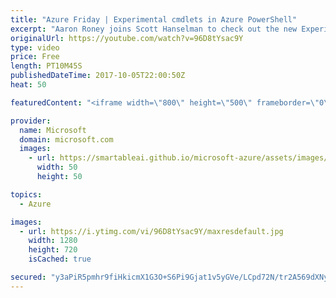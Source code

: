 ```yaml
---
title: "Azure Friday | Experimental cmdlets in Azure PowerShell"
excerpt: "Aaron Roney joins Scott Hanselman to check out the new Experimental cmdlets in Azure PowerShell. This new functionality comes directly from user feedback, which the Azure PowerShell team uses to provide improved functionality. Check out the new cmdlets shown here and try them yourself!  For more information"
originalUrl: https://youtube.com/watch?v=96D8tYsac9Y
type: video
price: Free
length: PT10M45S
publishedDateTime: 2017-10-05T22:00:50Z
heat: 50

featuredContent: "<iframe width=\"800\" height=\"500\" frameborder=\"0\" src=\"https://www.youtube.com/embed/96D8tYsac9Y\" allow=\"accelerometer; autoplay; encrypted-media; gyroscope; picture-in-picture\" allowfullscreen></iframe>"

provider:
  name: Microsoft
  domain: microsoft.com
  images:
    - url: https://smartableai.github.io/microsoft-azure/assets/images/organizations/microsoft.com-50x50.jpg
      width: 50
      height: 50

topics:
  - Azure

images:
  - url: https://i.ytimg.com/vi/96D8tYsac9Y/maxresdefault.jpg
    width: 1280
    height: 720
    isCached: true

secured: "y3aPiR5pmhr9fiHkicmX1G3O+S6Pi9Gjat1v5yGVe/LCpd72N/tr2A569dXNyYWdyQKCYyKdnG3/l5w5VV+FJ0jzTnLrC15IjyvLCfbfT+9EMEc00XkN5E/uuMSBycbQfBgj2eg39nevpN4JNX7hZIJit9HygNv9fL4FIQu37akqxRxneeDYB8KUW62G3saMWx6q2sjannUCRL36tSf5ikEybtK1D9Zxuslt6x3oI7VR/d00E4CmDBq5YKWJTIrCUDlFE6M8joiOZfJziOylp0EeWQZaJfeNt+JQlGsR41hR5tGKOg+mdGSOW6Yn7747VuBptk1asGbdh4XdTM1iWkq1D4TlX5LsHGjdJ16Eyf51Yenug2ieXr+BH6a/D8jewVwEAbyHNcFkBQlJjcgrvJnTJL3ufly2Zhp5gYhLJvQ=;39JWRIMJyKl1vSRyY1ksmw=="
---
```


